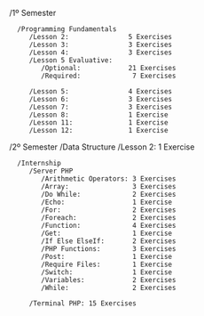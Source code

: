    /1º Semester
      
      /Programming Fundamentals
         /Lesson 2:               5 Exercises
         /Lesson 3:               3 Exercises
         /Lesson 4:               3 Exercises
         /Lesson 5 Evaluative:
            /Optional:            21 Exercises
            /Required:             7 Exercises  
            
         /Lesson 5:               4 Exercises
         /Lesson 6:               3 Exercises
         /Lesson 7:               3 Exercises
         /Lesson 8:               1 Exercise
         /Lesson 11:              1 Exercise
         /Lesson 12:              1 Exercise
   /2º Semester
      /Data Structure
         /Lesson 2: 1 Exercise
         
      /Internship
         /Server PHP
            /Arithmetic Operators: 3 Exercises
            /Array:                3 Exercises
            /Do While:             2 Exercises
            /Echo:                 1 Exercise
            /For:                  2 Exercises
            /Foreach:              2 Exercises
            /Function:             4 Exercises
            /Get:                  1 Exercise
            /If Else ElseIf:       2 Exercises
            /PHP Functions:        3 Exercises
            /Post:                 1 Exercise
            /Require Files:        1 Exercise
            /Switch:               1 Exercise
            /Variables:            2 Exercises
            /While:                2 Exercises

         /Terminal PHP: 15 Exercises
